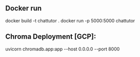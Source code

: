 ## Docker run
docker build -t chattutor .
docker run -p 5000:5000 chattutor


## Chroma Deployment [GCP]:

uvicorn chromadb.app:app --host 0.0.0.0 --port 8000